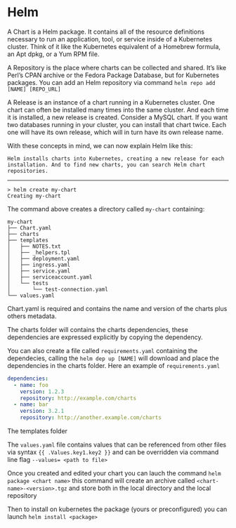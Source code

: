 # Helm

A Chart is a Helm package. It contains all of the resource definitions necessary to run an application, tool, or service inside of a Kubernetes cluster. Think of it like the Kubernetes equivalent of a Homebrew formula, an Apt dpkg, or a Yum RPM file.

A Repository is the place where charts can be collected and shared. It’s like Perl’s CPAN archive or the Fedora Package Database, but for Kubernetes packages.
You can add an Helm repository via command 
`helm repo add [NAME] [REPO_URL]`

A Release is an instance of a chart running in a Kubernetes cluster. One chart can often be installed many times into the same cluster. And each time it is installed, a new release is created. Consider a MySQL chart. If you want two databases running in your cluster, you can install that chart twice. Each one will have its own release, which will in turn have its own release name.

With these concepts in mind, we can now explain Helm like this:

```
Helm installs charts into Kubernetes, creating a new release for each installation. And to find new charts, you can search Helm chart repositories.
```

---

```shell script
> helm create my-chart
Creating my-chart
```

The command above creates a directory called `my-chart` containing:
```
my-chart
├── Chart.yaml
├── charts
├── templates
│   ├── NOTES.txt
│   ├── _helpers.tpl
│   ├── deployment.yaml
│   ├── ingress.yaml
│   ├── service.yaml
│   ├── serviceaccount.yaml
│   └── tests
│       └── test-connection.yaml
└── values.yaml
```

Chart.yaml is required and contains the name and version of the charts plus others metadata.

The charts folder will contains the charts dependencies, these dependencies are expressed explicitly by copying the dependency.


You can also create a file called `requirements.yaml` containing the dependecies, calling the `helm dep up [NAME]` will download and place the dependencies in the charts folder.
Here an example of `requirements.yaml`
````yaml
dependencies:
  - name: foo
    version: 1.2.3
    repository: http://example.com/charts
  - name: bar
    version: 3.2.1
    repository: http://another.example.com/charts
````

The templates folder 

The `values.yaml` file contains values that can be referenced from other files via syntax `{{ .Values.key1.key2 }}`
and can be overridden via command line flag `--values= <path to file>`

Once you created and edited your chart you can lauch the command
`helm package <chart name>` this command will create an archive called `<chart-name>-<version>.tgz` and store both in the local directory and the local repository


Then to install on kubernetes the package (yours or preconfigured) you can launch `helm install <package>`